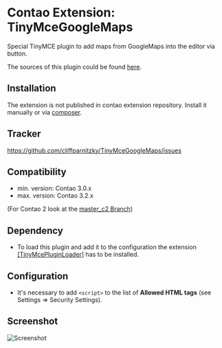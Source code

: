 Contao Extension: TinyMceGoogleMaps
===================================

Special TinyMCE plugin to add maps from GoogleMaps into the editor via button.

The sources of this plugin could be found [here](http://sourceforge.net/tracker/?func=detail&aid=3416907&group_id=103281&atid=738747).


Installation
------------

The extension is not published in contao extension repository.
Install it manually or via [composer](https://packagist.org/packages/cliffparnitzky/tiny-mce-google-maps).


Tracker
-------

https://github.com/cliffparnitzky/TinyMceGoogleMaps/issues


Compatibility
-------------

- min. version: Contao 3.0.x
- max. version: Contao 3.2.x

(For Contao 2 look at the [master_c2 Branch](https://github.com/cliffparnitzky/TinyMceGoogleMaps/tree/master_c2))


Dependency
----------

- To load this plugin and add it to the configuration the extension [[TinyMcePluginLoader]](https://github.com/cliffparnitzky/TinyMcePluginLoader) has to be installed.


Configuration
-------------

- It's necessary to add `<script>` to the list of **Allowed HTML tags** (see Settings => Security Settings).


Screenshot
----------

![Screenshot](https://raw.github.com/cliffparnitzky/TinyMceGoogleMaps/master/screenshot.jpg)